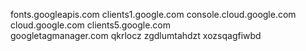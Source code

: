 fonts.googleapis.com 
clients1.google.com 
console.cloud.google.com  
cloud.google.com 
clients5.google.com  
googletagmanager.com 
qkrlocz
zgdlumtahdzt
xozsqagfiwbd